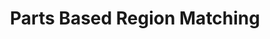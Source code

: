 ---
{
  "area": "computer-vision",
  "title": "Parts Based Region Matching",
  "year": null,
  "categories": [
    "parts-based-discovery",
  ],
  "components": [],
  "thumbnail": null,
  "introduced-by": null
}
---